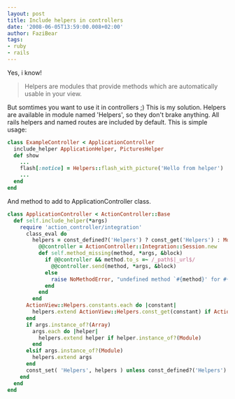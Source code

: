 ```yaml
---
layout: post
title: Include helpers in controllers
date: '2008-06-05T13:59:00.008+02:00'
author: FaziBear
tags:
- ruby
- rails
---
```


Yes, i know!

>Helpers are modules that provide methods which are automatically usable in your view.

But somtimes you want to use it in controllers ;)
This is my solution. Helpers are available in module named 'Helpers', so they don't brake anything. All rails helpers and named routes are included by default.
This is simple usage:

```ruby
class ExampleController < ApplicationController
  include_helper ApplicationHelper, PicturesHelper
  def show
    ...
    flash[:notice] = Helpers::flash_with_picture('Hello from helper')
    ...
  end
end
```

And method to add to ApplicationController class.

```ruby
class ApplicationController < ActionController::Base
  def self.include_helper(*args)
    require 'action_controller/integration'
      class_eval do
        helpers = const_defined?('Helpers') ? const_get('Helpers') : Module.new do
          @@controller = ActionController::Integration::Session.new
          def self.method_missing(method, *args, &block)
            if @@controller && method.to_s =~ /_path$|_url$/
              @@controller.send(method, *args, &block)
            else
              raise NoMethodError, "undefined method `#{method}' for #{self}"
            end
          end
        end
      ActionView::Helpers.constants.each do |constant|
        helpers.extend ActionView::Helpers.const_get(constant) if ActionView::Helpers.const_get(constant).instance_of?(Module)
      end
      if args.instance_of?(Array)
        args.each do |helper|
          helpers.extend helper if helper.instance_of?(Module)
        end
      elsif args.instance_of?(Module)
        helpers.extend args
      end
      const_set( 'Helpers', helpers ) unless const_defined?('Helpers')
    end
  end
end
```
